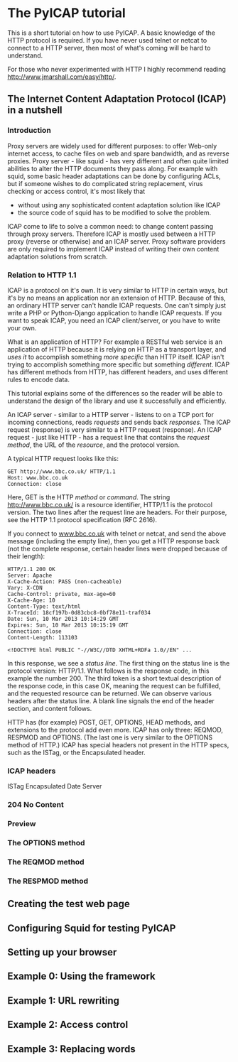 The PyICAP tutorial
===================

This is a short tutorial on how to use PyICAP. A basic knowledge of the
HTTP protocol is required. If you have never used telnet or netcat to
connect to a HTTP server, then most of what's coming will be hard to
understand.

For those who never experimented with HTTP I highly recommend reading
http://www.jmarshall.com/easy/http/.

The Internet Content Adaptation Protocol (ICAP) in a nutshell
-------------------------------------------------------------

### Introduction

Proxy servers are widely used for different purposes: to offer Web-only
internet access, to cache files on web and spare bandwidth, and as
reverse proxies. Proxy server - like squid - has very different and
often quite limited abilities to alter the HTTP documents they pass
along. For example with squid, some basic header adaptations can be
done by configuring ACLs, but if someone wishes to do complicated string
replacement, virus checking or access control, it's most likely that
- without using any sophisticated content adaptation solution like ICAP
- the source code of squid has to be modified to solve the problem.

ICAP come to life to solve a common need: to change content passing
through proxy servers. Therefore ICAP is mostly used between a HTTP
proxy (reverse or otherwise) and an ICAP server. Proxy software
providers are only required to implement ICAP instead of writing their
own content adaptation solutions from scratch.

### Relation to HTTP 1.1

ICAP is a protocol on it's own. It is very similar to HTTP in certain
ways, but it's by no means an application nor an extension of HTTP.
Because of this, an ordinary HTTP server can't handle ICAP requests.
One can't simply just write a PHP or Python-Django application to handle
ICAP requests. If you want to speak ICAP, you need an ICAP
client/server, or you have to write your own.

What is an application of HTTP? For example a RESTful web service is an
application of HTTP because it is relying on HTTP as a transport layer,
and _uses it_ to accomplish something _more specific_ than HTTP itself.
ICAP isn't trying to accomplish something more specific but something
_different_. ICAP has different methods from HTTP, has different
headers, and uses different rules to encode data.

This tutorial explains some of the differences so the reader will be
able to understand the design of the library and use it successfully and
efficiently.

An ICAP server - similar to a HTTP server - listens to on a TCP port
for incoming connections, reads _requests_ and sends back _responses_.
The ICAP request (response) is very similar to a HTTP request
(response). An ICAP request - just like HTTP - has a request line that
contains the _request method_, the URL of the _resource_, and the
protocol version.

A typical HTTP request looks like this:

```
GET http://www.bbc.co.uk/ HTTP/1.1
Host: www.bbc.co.uk
Connection: close

```

Here, GET is the HTTP _method_ or _command_. The string
http://www.bbc.co.uk/ is a resource identifier, HTTP/1.1 is the protocol
version. The two lines after the request line are headers. For their
purpose, see the HTTP 1.1 protocol specification (RFC 2616).

If you connect to www.bbc.co.uk with telnet or netcat, and send the
above message (including the empty line), then you get a HTTP response
back (not the complete response, certain header lines were dropped
because of their length):

```
HTTP/1.1 200 OK
Server: Apache
X-Cache-Action: PASS (non-cacheable)
Vary: X-CDN
Cache-Control: private, max-age=60
X-Cache-Age: 10
Content-Type: text/html
X-TraceId: 18cf197b-0d83cbc8-0bf78e11-traf034
Date: Sun, 10 Mar 2013 10:14:29 GMT
Expires: Sun, 10 Mar 2013 10:15:19 GMT
Connection: close
Content-Length: 113103

<!DOCTYPE html PUBLIC "-//W3C//DTD XHTML+RDFa 1.0//EN" ...
```

In this response, we see a _status line_. The first thing on the status
line is the protocol version: HTTP/1.1. What follows is the response
code, in this example the number 200. The third token is a short textual
description of the response code, in this case OK, meaning the request
can be fulfilled, and the requested resource can be returned. We can
observe various headers after the status line. A blank line signals
the end of the header section, and content follows.

HTTP has (for example) POST, GET, OPTIONS, HEAD methods, and extensions
to the protocol add even more. ICAP has only three: REQMOD, RESPMOD and
OPTIONS. (The last one is very similar to the OPTIONS method of HTTP.)
ICAP has special headers not present in the HTTP specs, such as the
ISTag, or the Encapsulated header.

### ICAP headers

ISTag
Encapsulated
Date
Server

### 204 No Content

### Preview

### The OPTIONS method

### The REQMOD method

### The RESPMOD method

Creating the test web page
--------------------------

Configuring Squid for testing PyICAP
------------------------------------

Setting up your browser
-----------------------

Example 0: Using the framework
------------------------------

Example 1: URL rewriting
------------------------

Example 2: Access control
-------------------------

Example 3: Replacing words
--------------------------
